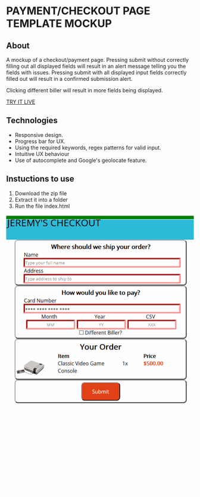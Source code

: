 # PAYMENT/CHECKOUT PAGE TEMPLATE MOCKUP

## About
A mockup of a checkout/payment page.
Pressing submit without correctly filling out all displayed fields will result in an alert message telling you the fields with issues.
Pressing submit with all displayed input fields correctly filled out will result in a confirmed submission alert.

Clicking different biller will result in more fields being displayed.

[TRY IT LIVE](https://jlevett.github.io/Checkout-Payment-Form-Mockup/)

## Technologies
* Responsive design.
* Progress bar for UX.
* Using the required keywords, regex patterns for valid input.
* Intuitive UX behaviour
* Use of autocomplete and Google's geolocate feature.

## Instuctions to use
1. Download the zip file
2. Extract it into a folder
3. Run the file index.html

![GIF](https://github.com/Jlevett/Checkout-Payment-Form-Mockup/blob/master/checkout.gif)

